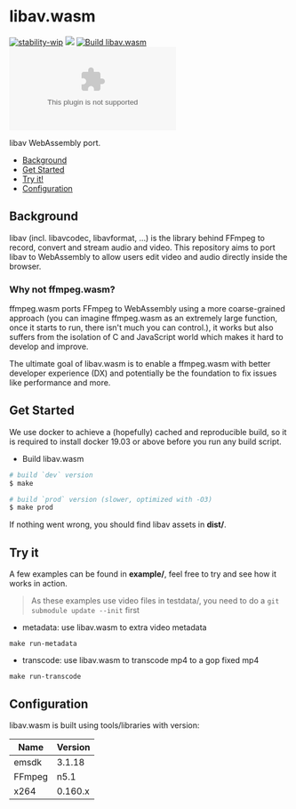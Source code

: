 # libav.wasm

[![stability-wip](https://img.shields.io/badge/stability-wip-lightgrey.svg)]()
[![](https://dcbadge.vercel.app/api/server/Y7k6NJ3bFc?style=flat)](https://discord.gg/Y7k6NJ3bFc)
[![Build libav.wasm](https://github.com/ffmpegwasm/libav.wasm/actions/workflows/build-libav-wasm.yml/badge.svg)](https://github.com/ffmpegwasm/libav.wasm/actions/workflows/build-libav-wasm.yml)
![GitHub commit activity](https://img.shields.io/github/commit-activity/m/ffmpegwasm/libav.wasm)

libav WebAssembly port.

- [Background](#background)
- [Get Started](#get-started)
- [Try it!](#try-it)
- [Configuration](#configuration)

## Background

libav (incl. libavcodec, libavformat, …) is the library behind FFmpeg to
record, convert and stream audio and video. This repository aims to port
libav to WebAssembly to allow users edit video and audio directly inside
 the browser.

### Why not ffmpeg.wasm?

ffmpeg.wasm ports FFmpeg to WebAssembly using a more coarse-grained approach
(you can imagine ffmpeg.wasm as an extremely large function, once it starts to
 run, there isn't much you can control.), it works but also suffers from the
isolation of C and JavaScript world which makes it hard to develop and improve.

The ultimate goal of libav.wasm is to enable a ffmpeg.wasm with better developer
 experience (DX) and potentially be the foundation to fix issues like performance
 and more.

## Get Started

We use docker to achieve a (hopefully) cached and reproducible build, so it is
required to install docker 19.03 or above before you run any build script.

- Build libav.wasm

```bash
# build `dev` version
$ make

# build `prod` version (slower, optimized with -O3)
$ make prod
```

If nothing went wrong, you should find libav assets in **dist/**.

## Try it

A few examples can be found in **example/**, feel free to try and see how
it works in action.

> As these examples use video files in testdata/, you need to do a 
`git submodule update --init` first

- metadata: use libav.wasm to extra video metadata

```
make run-metadata
```

- transcode: use libav.wasm to transcode mp4 to a gop fixed mp4

```
make run-transcode
```

## Configuration

libav.wasm is built using tools/libraries with version:

| Name  | Version |
| ----- | ------- |
| emsdk | 3.1.18  |
| FFmpeg | n5.1  |
| x264 | 0.160.x  |
